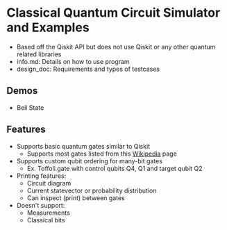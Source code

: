 # Classical Quantum Circuit Simulator and Examples

* Based off the Qiskit API but does not use Qiskit or any other quantum related libraries
* info.md: Details on how to use program
* design_doc: Requirements and types of testcases

## Demos

* Bell State

## Features

* Supports basic quantum gates similar to Qiskit
    * Supports most gates listed from this [Wikipedia](https://en.wikipedia.org/wiki/Quantum_logic_gate) page
* Supports custom qubit ordering for many-bit gates
    * Ex. Toffoli gate with control qubits Q4, Q1 and target qubit Q2
* Printing features:
    * Circuit diagram
    * Current statevector or probability distribution
    * Can inspect (print) between gates
* Doesn't support:
    * Measurements
    * Classical bits